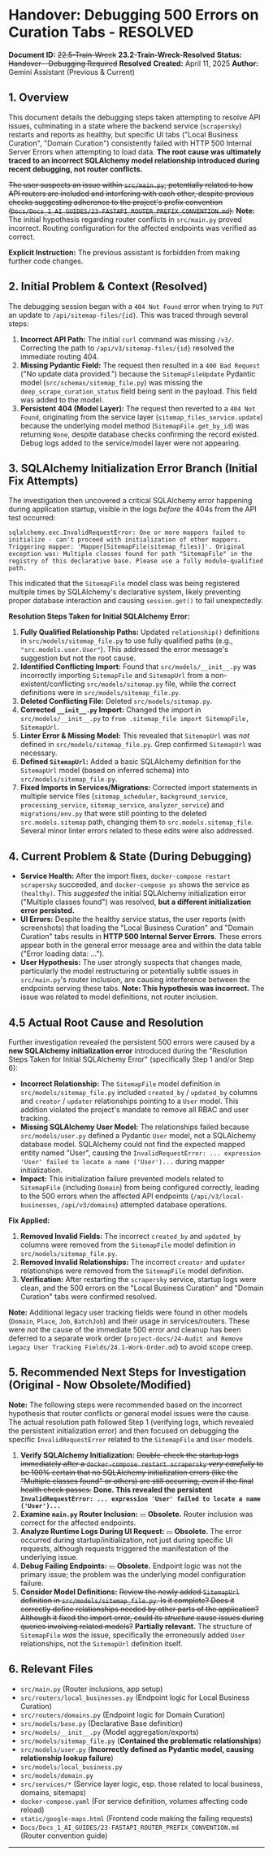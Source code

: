 # Handover: Debugging 500 Errors on Curation Tabs - RESOLVED

**Document ID:** ~~22.5-Train-Wreck~~ **23.2-Train-Wreck-Resolved**
**Status:** ~~Handover - Debugging Required~~ **Resolved**
**Created:** April 11, 2025
**Author:** Gemini Assistant (Previous & Current)

## 1. Overview

This document details the debugging steps taken attempting to resolve API issues, culminating in a state where the backend service (`scrapersky`) restarts and reports as healthy, but specific UI tabs ("Local Business Curation", "Domain Curation") consistently failed with HTTP 500 Internal Server Errors when attempting to load data. **The root cause was ultimately traced to an incorrect SQLAlchemy model relationship introduced during recent debugging, not router conflicts.**

~~The user suspects an issue within `src/main.py`, potentially related to how API routers are included and interfering with each other, despite previous checks suggesting adherence to the project's prefix convention (`Docs/Docs_1_AI_GUIDES/23-FASTAPI_ROUTER_PREFIX_CONVENTION.md`).~~ **Note:** The initial hypothesis regarding router conflicts in `src/main.py` proved incorrect. Routing configuration for the affected endpoints was verified as correct.

**Explicit Instruction:** The previous assistant is forbidden from making further code changes.

## 2. Initial Problem & Context (Resolved)

The debugging session began with a `404 Not Found` error when trying to `PUT` an update to `/api/sitemap-files/{id}`. This was traced through several steps:

1.  **Incorrect API Path:** The initial `curl` command was missing `/v3/`. Correcting the path to `/api/v3/sitemap-files/{id}` resolved the immediate routing 404.
2.  **Missing Pydantic Field:** The request then resulted in a `400 Bad Request` ("No update data provided.") because the `SitemapFileUpdate` Pydantic model (`src/schemas/sitemap_file.py`) was missing the `deep_scrape_curation_status` field being sent in the payload. This field was added to the model.
3.  **Persistent 404 (Model Layer):** The request then reverted to a `404 Not Found`, originating from the service layer (`sitemap_files_service.update`) because the underlying model method (`SitemapFile.get_by_id`) was returning `None`, despite database checks confirming the record existed. Debug logs added to the service/model layer were not appearing.

## 3. SQLAlchemy Initialization Error Branch (Initial Fix Attempts)

The investigation then uncovered a critical SQLAlchemy error happening during application startup, visible in the logs _before_ the 404s from the API test occurred:

```
sqlalchemy.exc.InvalidRequestError: One or more mappers failed to initialize - can't proceed with initialization of other mappers. Triggering mapper: 'Mapper[SitemapFile(sitemap_files)]'. Original exception was: Multiple classes found for path "SitemapFile" in the registry of this declarative base. Please use a fully module-qualified path.
```

This indicated that the `SitemapFile` model class was being registered multiple times by SQLAlchemy's declarative system, likely preventing proper database interaction and causing `session.get()` to fail unexpectedly.

**Resolution Steps Taken for Initial SQLAlchemy Error:**

1.  **Fully Qualified Relationship Paths:** Updated `relationship()` definitions in `src/models/sitemap_file.py` to use fully qualified paths (e.g., `"src.models.user.User"`). This addressed the error message's suggestion but not the root cause.
2.  **Identified Conflicting Import:** Found that `src/models/__init__.py` was incorrectly importing `SitemapFile` and `SitemapUrl` from a non-existent/conflicting `src/models/sitemap.py` file, while the correct definitions were in `src/models/sitemap_file.py`.
3.  **Deleted Conflicting File:** Deleted `src/models/sitemap.py`.
4.  **Corrected `__init__.py` Import:** Changed the import in `src/models/__init__.py` to `from .sitemap_file import SitemapFile, SitemapUrl`.
5.  **Linter Error & Missing Model:** This revealed that `SitemapUrl` was _not_ defined in `src/models/sitemap_file.py`. Grep confirmed `SitemapUrl` was necessary.
6.  **Defined `SitemapUrl`:** Added a basic SQLAlchemy definition for the `SitemapUrl` model (based on inferred schema) into `src/models/sitemap_file.py`.
7.  **Fixed Imports in Services/Migrations:** Corrected import statements in multiple service files (`sitemap_scheduler`, `background_service`, `processing_service`, `sitemap_service`, `analyzer_service`) and `migrations/env.py` that were still pointing to the deleted `src.models.sitemap` path, changing them to `src.models.sitemap_file`. Several minor linter errors related to these edits were also addressed.

## 4. Current Problem & State (During Debugging)

- **Service Health:** After the import fixes, `docker-compose restart scrapersky` succeeded, and `docker-compose ps` shows the service as `(healthy)`. This _suggested_ the initial SQLAlchemy initialization error ("Multiple classes found") was resolved, **but a different initialization error persisted.**
- **UI Errors:** Despite the healthy service status, the user reports (with screenshots) that loading the "Local Business Curation" and "Domain Curation" tabs results in **HTTP 500 Internal Server Errors**. These errors appear both in the general error message area and within the data table ("Error loading data: ...").
- **User Hypothesis:** The user strongly suspects that changes made, particularly the model restructuring or potentially subtle issues in `src/main.py`'s router inclusion, are causing interference between the endpoints serving these tabs. **Note: This hypothesis was incorrect.** The issue was related to model definitions, not router inclusion.

## 4.5 Actual Root Cause and Resolution

Further investigation revealed the persistent 500 errors were caused by a **new SQLAlchemy initialization error** introduced during the "Resolution Steps Taken for Initial SQLAlchemy Error" (specifically Step 1 and/or Step 6):

- **Incorrect Relationship:** The `SitemapFile` model definition in `src/models/sitemap_file.py` included `created_by` / `updated_by` columns and `creator` / `updater` relationships pointing to a `User` model. This addition violated the project's mandate to remove all RBAC and user tracking.
- **Missing SQLAlchemy User Model:** The relationships failed because `src/models/user.py` defined a Pydantic `User` model, not a SQLAlchemy database model. SQLAlchemy could not find the expected mapped entity named "User", causing the `InvalidRequestError: ... expression 'User' failed to locate a name ('User')...` during mapper initialization.
- **Impact:** This initialization failure prevented models related to `SitemapFile` (including `Domain`) from being configured correctly, leading to the 500 errors when the affected API endpoints (`/api/v3/local-businesses`, `/api/v3/domains`) attempted database operations.

**Fix Applied:**

1.  **Removed Invalid Fields:** The incorrect `created_by` and `updated_by` columns were removed from the `SitemapFile` model definition in `src/models/sitemap_file.py`.
2.  **Removed Invalid Relationships:** The incorrect `creator` and `updater` relationships were removed from the `SitemapFile` model definition.
3.  **Verification:** After restarting the `scrapersky` service, startup logs were clean, and the 500 errors on the "Local Business Curation" and "Domain Curation" tabs were confirmed resolved.

**Note:** Additional legacy user tracking fields were found in other models (`Domain`, `Place`, `Job`, `BatchJob`) and their usage in services/routers. These were _not_ the cause of the immediate 500 error and cleanup has been deferred to a separate work order (`project-docs/24-Audit and Remove Legacy User Tracking Fields/24.1-Work-Order.md`) to avoid scope creep.

## 5. Recommended Next Steps for Investigation (Original - Now Obsolete/Modified)

**Note:** The following steps were recommended based on the incorrect hypothesis that router conflicts or general model issues were the cause. The actual resolution path followed Step 1 (verifying logs, which revealed the persistent initialization error) and then focused on debugging the specific `InvalidRequestError` related to the `SitemapFile` and `User` models.

1.  **Verify SQLAlchemy Initialization:** ~~Double-check the startup logs immediately after a `docker-compose restart scrapersky` _very carefully_ to be 100% certain that no SQLAlchemy initialization errors (like the "Multiple classes found" or others) are still occurring, even if the final health check passes.~~ **Done. This revealed the persistent `InvalidRequestError: ... expression 'User' failed to locate a name ('User')...`**
2.  **Examine `main.py` Router Inclusion:** ~~...~~ **Obsolete.** Router inclusion was correct for the affected endpoints.
3.  **Analyze Runtime Logs During UI Request:** ~~...~~ **Obsolete.** The error occurred during startup/initialization, not just during specific UI requests, although requests triggered the manifestation of the underlying issue.
4.  **Debug Failing Endpoints:** ~~...~~ **Obsolete.** Endpoint logic was not the primary issue; the problem was the underlying model configuration failure.
5.  **Consider Model Definitions:** ~~Review the newly added `SitemapUrl` definition in `src/models/sitemap_file.py`. Is it complete? Does it correctly define relationships needed by other parts of the application? Although it fixed the import error, could its _structure_ cause issues during queries involving related models?~~ **Partially relevant.** The structure of `SitemapFile` _was_ the issue, specifically the erroneously added `User` relationships, not the `SitemapUrl` definition itself.

## 6. Relevant Files

- `src/main.py` (Router inclusions, app setup)
- `src/routers/local_businesses.py` (Endpoint logic for Local Business Curation)
- `src/routers/domains.py` (Endpoint logic for Domain Curation)
- `src/models/base.py` (Declarative Base definition)
- `src/models/__init__.py` (Model aggregation/exports)
- `src/models/sitemap_file.py` (**Contained the problematic relationships**)
- `src/models/user.py` (**Incorrectly defined as Pydantic model, causing relationship lookup failure**)
- `src/models/local_business.py`
- `src/models/domain.py`
- `src/services/*` (Service layer logic, esp. those related to local business, domains, sitemaps)
- `docker-compose.yaml` (For service definition, volumes affecting code reload)
- `static/google-maps.html` (Frontend code making the failing requests)
- `Docs/Docs_1_AI_GUIDES/23-FASTAPI_ROUTER_PREFIX_CONVENTION.md` (Router convention guide)

---
